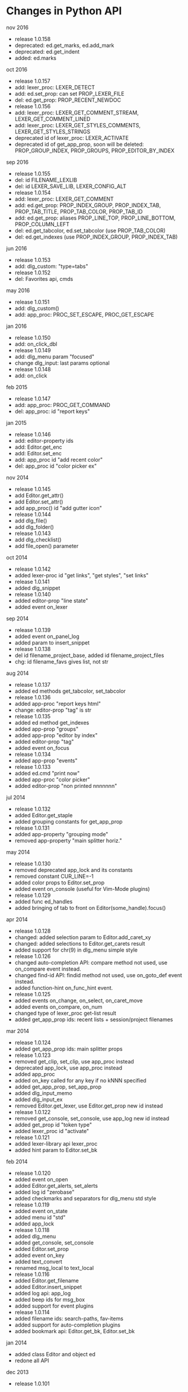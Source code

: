 Changes in Python API
=====================

nov 2016

* release 1.0.158
* deprecated: ed.get_marks, ed.add_mark
* deprecated: ed.get_indent
* added: ed.marks

oct 2016

* release 1.0.157
* add: lexer_proc: LEXER_DETECT
* add: ed.set_prop: can set PROP_LEXER_FILE
* del: ed.get_prop: PROP_RECENT_NEWDOC
* release 1.0.156
* add: lexer_proc: LEXER_GET_COMMENT_STREAM, LEXER_GET_COMMENT_LINED
* add: lexer_proc: LEXER_GET_STYLES_COMMENTS, LEXER_GET_STYLES_STRINGS
* deprecated id of lexer_proc: LEXER_ACTIVATE
* deprecated id of get_app_prop, soon will be deleted: PROP_GROUP_INDEX, PROP_GROUPS, PROP_EDITOR_BY_INDEX 

sep 2016

* release 1.0.155
* del: id FILENAME_LEXLIB
* del: id LEXER_SAVE_LIB, LEXER_CONFIG_ALT
* release 1.0.154
* add: lexer_proc: LEXER_GET_COMMENT
* add: ed.get_prop: PROP_INDEX_GROUP, PROP_INDEX_TAB, PROP_TAB_TITLE, PROP_TAB_COLOR, PROP_TAB_ID
* add: ed.get_prop: aliases PROP_LINE_TOP, PROP_LINE_BOTTOM, PROP_COLUMN_LEFT
* del: ed.get_tabcolor, ed.set_tabcolor (use PROP_TAB_COLOR)
* del: ed.get_indexes (use PROP_INDEX_GROUP, PROP_INDEX_TAB)

jun 2016

* release 1.0.153
* add: dlg_custom: "type=tabs"
* release 1.0.152
* del: Favorites api, cmds

may 2016

* release 1.0.151
* add: dlg_custom()
* add: app_proc: PROC_SET_ESCAPE, PROC_GET_ESCAPE

jan 2016

* release 1.0.150
* add: on_click_dbl
* release 1.0.149
* add: dlg_menu param "focused"
* change dlg_input: last params optional
* release 1.0.148
* add: on_click

feb 2015

* release 1.0.147
* add: app_proc: PROC_GET_COMMAND
* del: app_proc: id "report keys"

jan 2015

* release 1.0.146
* add: editor-property ids
* add: Editor.get_enc
* add: Editor.set_enc
* add: app_proc id "add recent color"
* del: app_proc id "color picker ex"

nov 2014

* release 1.0.145
* add Editor.get_attr()
* add Editor.set_attr()
* add app_proc() id "add gutter icon"
* release 1.0.144
* add dlg_file()
* add dlg_folder()
* release 1.0.143
* add dlg_checklist()
* add file_open() parameter

oct 2014

* release 1.0.142
* added lexer-proc id "get links", "get styles", "set links"
* release 1.0.141
* added dlg_snippet
* release 1.0.140
* added editor-prop "line state"
* added event on_lexer

sep 2014

* release 1.0.139
* added event on_panel_log
* added param to insert_snippet
* release 1.0.138
* del id filename_project_base, added id filename_project_files
* chg: id filename_favs gives list, not str

aug 2014

* release 1.0.137
* added ed methods get_tabcolor, set_tabcolor
* release 1.0.136
* added app-proc "report keys html"
* change: editor-prop "tag" is str
* release 1.0.135
* added ed method get_indexes
* added app-prop "groups"
* added app-prop "editor by index"
* added editor-prop "tag"
* added event on_focus
* release 1.0.134
* added app-prop "events"
* release 1.0.133
* added ed.cmd "print now"
* added app-proc "color picker"
* added editor-prop "non printed nnnnnnn"

jul 2014

* release 1.0.132
* added Editor.get_staple
* added grouping constants for get_app_prop
* release 1.0.131
* added app-property "grouping mode"
* removed app-property "main splitter horiz."

may 2014

* release 1.0.130
* removed deprecated app_lock and its constants
* removed constant CUR_LINE=-1
* added color props to Editor.set_prop
* added event on_console (useful for Vim-Mode plugins)
* release 1.0.129
* added func ed_handles
* added bringing of tab to front on Editor(some_handle).focus()

apr 2014

* release 1.0.128
* changed: added selection param to Editor.add_caret_xy
* changed: added selections to Editor.get_carets result
* added support for chr(9) in dlg_menu simple style
* release 1.0.126
* changed auto-completion API: compare method not used, use on_compare event instead.
* changed find-id API: findid method not used, use on_goto_def event instead.
* added function-hint on_func_hint event.
* release 1.0.125
* added events on_change, on_select, on_caret_move
* added events on_compare, on_num
* changed type of lexer_proc get-list result
* added get_app_prop ids: recent lists + session/project filenames

mar 2014

* release 1.0.124
* added get_app_prop ids: main splitter props
* release 1.0.123
* removed get_clip, set_clip, use app_proc instead
* deprecated app_lock, use app_proc instead
* added app_proc
* added on_key called for any key if no kNNN specified
* added get_app_prop, set_app_prop
* added dlg_input_memo
* added dlg_input_ex
* removed Editor.get_lexer, use Editor.get_prop new id instead
* release 1.0.122
* removed get_console, set_console, use app_log new id instead
* added get_prop id "token type"
* added lexer_proc id "activate"
* release 1.0.121
* added lexer-library api lexer_proc
* added hint param to Editor.set_bk

feb 2014

* release 1.0.120
* added event on_open
* added Editor.get_alerts, set_alerts
* added log id "zerobase"
* added checkmarks and separators for dlg_menu std style
* release 1.0.119
* added event on_state
* added menu id "std"
* added app_lock
* release 1.0.118
* added dlg_menu
* added get_console, set_console
* added Editor.set_prop
* added event on_key
* added text_convert
* renamed msg_local to text_local
* release 1.0.116
* added Editor.get_filename
* added Editor.insert_snippet
* added log api: app_log
* added beep ids for msg_box
* added support for event plugins
* release 1.0.114
* added filename ids: search-paths, fav-items
* added support for auto-completion plugins
* added bookmark api: Editor.get_bk, Editor.set_bk

jan 2014

* added class Editor and object ed
* redone all API

dec 2013

* release 1.0.101
